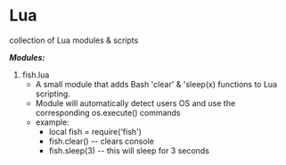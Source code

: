 # Lua
collection of Lua modules & scripts

***Modules:***
1. fish.lua
    - A small module that adds Bash 'clear' & 'sleep(x) functions to Lua scripting.
    - Module will automatically detect users OS and use the corresponding os.execute() commands
    - example: 
       - local fish = require('fish')
       - fish.clear() -- clears console
       - fish.sleep(3) -- this will sleep for 3 seconds             
